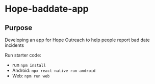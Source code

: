 # Hope-baddate-app
## Purpose
Developing an app for Hope Outreach to help people report bad date incidents

Run starter code:

- run `npm install`
- Android: `npx react-native run-android` 
- Web: `npm run web`
